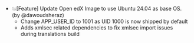 - 💥[Feature] Update Open edX Image to use Ubuntu 24.04 as base OS. (by @dawoudsheraz)
  - Change APP_USER_ID to 1001 as UID 1000 is now shipped by default
  - Adds xmlsec related dependencies to fix xmlsec import issues during translations build
